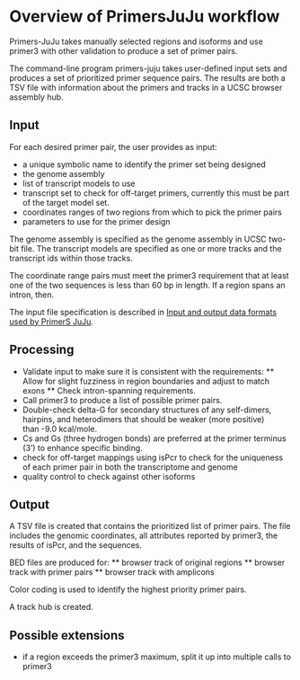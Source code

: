 # Overview of PrimersJuJu workflow

Primers-JuJu takes manually selected regions and isoforms and use
primer3 with other validation to produce a set of primer pairs.

The command-line program primers-juju takes user-defined input sets
and produces a set of prioritized primer sequence pairs.  The results are both
a TSV file with information about the primers and tracks in a UCSC browser
assembly hub.

## Input

For each desired primer pair, the user provides as input:

* a unique symbolic name to identify the primer set being designed
* the genome assembly
* list of transcript models to use
* transcript set to check for off-target primers, currently this must be part of the target model set.
* coordinates ranges of two regions from which to pick the primer pairs
* parameters to use for the primer design

The genome assembly is specified as the genome assembly in UCSC two-bit
file.  The transcript models are specified as one or more tracks and the
transcript ids within those tracks.

The coordinate range pairs must meet the primer3 requirement that at
least one of the two sequences is less than 60 bp in length.  If a region
spans an intron, then. 

The input file specification is described in
[Input and output data formats used by PrimerS JuJu](data_formats.md).

## Processing

* Validate input to make sure it is consistent with the requirements:
** Allow for slight fuzziness in region boundaries and adjust to match exons
** Check intron-spanning requirements.
* Call primer3 to produce a list of possible primer pairs.
* Double-check delta-G for secondary structures of any self-dimers, hairpins, and heterodimers that should be weaker (more positive) than -9.0 kcal/mole.
* Cs and Gs (three hydrogen bonds) are preferred at the primer terminus (3’) to enhance specific binding.
* check for off-target mappings using isPcr to check for the uniqueness of each primer pair in both the transcriptome and genome
* quality control to check against other isoforms

## Output

A TSV file is created that contains the prioritized list of primer pairs.
The file includes the genomic coordinates, all attributes reported by primer3,
the results of isPcr, and the sequences.

BED files are produced for:
** browser track of original regions
** browser track with primer pairs
** browser track with amplicons

Color coding is used to identify the highest priority primer pairs.

A track hub is created.

## Possible extensions
* if a region exceeds the primer3 maximum, split it up into multiple calls to primer3

